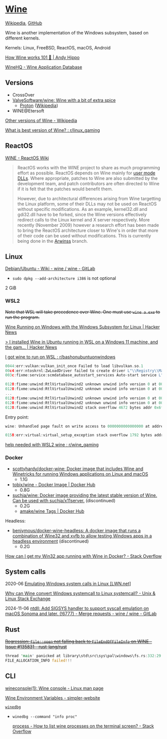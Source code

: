 # [Wine](https://www.winehq.org/)
[Wikipedia](https://en.wikipedia.org/wiki/Wine_(software)), [GitHub](https://github.com/wine-mirror/wine)

Wine is another implementation of the Windows subsystem, based on different kernels.

Kernels: Linux, FreeBSD, ReactOS, macOS, Android

[How Wine works 101 🍷 | Andy Hippo](https://werat.dev/blog/how-wine-works-101/)

[WineHQ - Wine Application Database](https://appdb.winehq.org/)

## Versions
- CrossOver
- [ValveSoftware/wine: Wine with a bit of extra spice](https://github.com/ValveSoftware/wine)
  - [Proton](https://github.com/ValveSoftware/Proton) ([Wikipedia](https://github.com/ValveSoftware/Proton))
- WINE@Etersoft

[Other versions of Wine - Wikipedia](https://en.wikipedia.org/wiki/Wine_(software)#Other_versions_of_Wine)

[What is best version of Wine? : r/linux\_gaming](https://www.reddit.com/r/linux_gaming/comments/cn2jym/what_is_best_version_of_wine/)

## ReactOS
[WINE - ReactOS Wiki](https://reactos.org/wiki/WINE)
> ReactOS works with the WINE project to share as much programming effort as possible. ReactOS depends on Wine mainly for [user mode DLLs](http://svn.reactos.org/svn/reactos/trunk/reactos/media/doc/README.WINE?view=markup). Where appropriate, patches to Wine are also submitted by the development team, and patch contributors are often directed to Wine if it is felt that the patches would benefit them.
>
> However, due to architectural differences arising from Wine targetting the Linux platform, some of their DLLs may not be used on ReactOS without specific modifications. As an example, kernel32.dll and gdi32.dll have to be forked, since the Wine versions effectively redirect calls to the Linux kernel and X server respectively. More recently (November 2009) however a research effort has been made to bring the ReactOS architecture closer to Wine's in order that more of their code can be used without modifications. This is currently being done in the [Arwinss](https://reactos.org/wiki/Arwinss) branch.

## Linux
[Debian/Ubuntu - Wiki - wine / wine - GitLab](https://gitlab.winehq.org/wine/wine/-/wikis/Debian-Ubuntu)
- `sudo dpkg --add-architecture i386` is not optional

2 GiB

### WSL2
~~Note that WSL will take precedence over Wine. One must use `wine a.exe` to run the program.~~

[Wine Running on Windows with the Windows Subsystem for Linux | Hacker News](https://news.ycombinator.com/item?id=13603451)

[\> I installed Wine in Ubuntu running in WSL on a Windows 11 machine, and the gam... | Hacker News](https://news.ycombinator.com/item?id=38909304)

[I got wine to run on WSL : r/bashonubuntuonwindows](https://www.reddit.com/r/bashonubuntuonwindows/comments/5kkg2i/i_got_wine_to_run_on_wsl/)

```c
0044:err:vulkan:vulkan_init_once Failed to load libvulkan.so.1
00c4:err:ntoskrnl:ZwLoadDriver failed to create driver L"\\Registry\\Machine\\System\\CurrentControlSet\\Services\\winebth": c00000e5
003c:fixme:service:scmdatabase_autostart_services Auto-start service L"winebth" failed to start: 1359

0128:fixme:unwind:RtlVirtualUnwind2 unknown unwind info version 0 at 0000000140C1D0D0
0128:fixme:unwind:RtlVirtualUnwind2 unknown unwind info version 0 at 0000000140C1D0D0
...
0128:fixme:unwind:RtlVirtualUnwind2 unknown unwind info version 0 at 0000000140C1D0D0
0128:fixme:unwind:RtlVirtualUnwind2 unknown unwind info version 0 at 0000000140C1D0D0
0128:fixme:unwind:RtlVirtualUnwind2 stack overflow 4672 bytes addr 0x6fffffc62d03 stack 0x7ffffe0ffdc0 (0x7ffffe100000-0x7ffffe101000-0x7ffffe200000)
```

Entry point:
```c
wine: Unhandled page fault on write access to 0000000000000000 at address 00000001408AF024 (thread 012c), starting debugger...
```

```c
0158:err:virtual:virtual_setup_exception stack overflow 1792 bytes addr 0x6ffffe7d18c3 stack 0x7ffffe100900 (0x7ffffe100000-0x7ffffe101000-0x7ffffe200000)
```
[help needed with WSL2 wine : r/wine\_gaming](https://www.reddit.com/r/wine_gaming/comments/xov1zi/help_needed_with_wsl2_wine/)

### Docker
- [scottyhardy/docker-wine: Docker image that includes Wine and Winetricks for running Windows applications on Linux and macOS](https://github.com/scottyhardy/docker-wine)
  - 1.1G
- [tobix/wine - Docker Image | Docker Hub](https://hub.docker.com/r/tobix/wine)
  - 0.8G
- [suchja/wine: Docker image providing the latest stable version of Wine. Can be used with suchja/x11server.](https://github.com/suchja/wine) (discontinued)
  - 0.2G
  - [amake/wine Tags | Docker Hub](https://hub.docker.com/r/amake/wine/tags)

Headless:
- [benjymous/docker-wine-headless: A docker image that runs a combination of Wine32 and xvfb to allow testing Windows apps in a headless environment](https://github.com/benjymous/docker-wine-headless) (discontinued)
  - 0.2G

[How can I get my Win32 app running with Wine in Docker? - Stack Overflow](https://stackoverflow.com/questions/61815364/how-can-i-get-my-win32-app-running-with-wine-in-docker)

## System calls
2020-06 [Emulating Windows system calls in Linux \[LWN.net\]](https://lwn.net/Articles/824380/)

[Why can Wine convert Windows systemcall to Linux systemcall? - Unix & Linux Stack Exchange](https://unix.stackexchange.com/questions/731441/why-can-wine-convert-windows-systemcall-to-linux-systemcall)

2024-11-06 [ntdll: Add SIGSYS handler to support syscall emulation on macOS Sonoma and later. (!6777) - Merge requests - wine / wine - GitLab](https://gitlab.winehq.org/wine/wine/-/merge_requests/6777)

## Rust
~~[Regression: `File::open` not falling back to `FileEndOfFileInfo` on WINE - Issue #135831 - rust-lang/rust](https://github.com/rust-lang/rust/issues/135831)~~
```rust
thread 'main' panicked at library\std\src\sys\pal\windows\fs.rs:332:29:
FILE_ALLOCATION_INFO failed!!!
```

## CLI
[wineconsole(1): Wine console - Linux man page](https://linux.die.net/man/1/wineconsole)

[Wine Environment Variables - simpler-website](https://simpler-website.pages.dev/html/2021/1/wine-environment-variables/)

[`winedbg`](https://linux.die.net/man/1/winedbg)
- `winedbg --command "info proc"`

  [process - How to list wine processes on the terminal screen? - Stack Overflow](https://stackoverflow.com/questions/41227121/how-to-list-wine-processes-on-the-terminal-screen)
